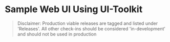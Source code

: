 # Sample Web UI Using UI-Toolkit

> Disclaimer: Production viable releases are tagged and listed under 'Releases'.  All other check-ins should be considered 'in-development' and should not be used in production